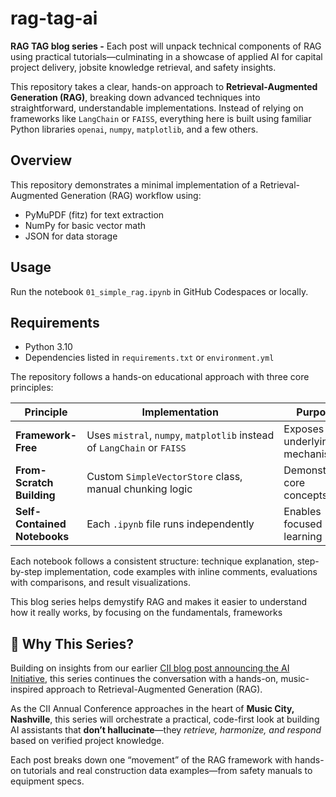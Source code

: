 # rag-tag-ai

**RAG TAG blog series -** Each post will unpack technical components of RAG using practical tutorials—culminating in a showcase of applied AI for capital project delivery, jobsite knowledge retrieval, and safety insights.

This repository takes a clear, hands-on approach to **Retrieval-Augmented Generation (RAG)**, breaking down advanced techniques into straightforward, understandable implementations. Instead of relying on frameworks like `LangChain` or `FAISS`, everything here is built using familiar Python libraries `openai`, `numpy`, `matplotlib`, and a few others.

## Overview

This repository demonstrates a minimal implementation of a Retrieval-Augmented Generation (RAG) workflow using:

- PyMuPDF (fitz) for text extraction
- NumPy for basic vector math
- JSON for data storage

## Usage

Run the notebook `01_simple_rag.ipynb` in GitHub Codespaces or locally.

## Requirements

- Python 3.10
- Dependencies listed in `requirements.txt` or `environment.yml`

The repository follows a hands-on educational approach with three core principles:

| Principle                    | Implementation                                                          | Purpose                       |
| ---------------------------- | ----------------------------------------------------------------------- | ----------------------------- |
| **Framework-Free**           | Uses `mistral`, `numpy`, `matplotlib` instead of `LangChain` or `FAISS` | Exposes underlying mechanisms |
| **From-Scratch Building**    | Custom `SimpleVectorStore` class, manual chunking logic                 | Demonstrates core concepts    |
| **Self-Contained Notebooks** | Each `.ipynb` file runs independently                                   | Enables focused learning      |

Each notebook follows a consistent structure: technique explanation, step-by-step implementation, code examples with inline comments, evaluations with comparisons, and result visualizations.

This blog series helps demystify RAG and makes it easier to understand how it really works, by focusing on the fundamentals, frameworks

## 🎯 Why This Series?

Building on insights from our earlier [CII blog post announcing the AI Initiative](https://www.construction-institute.org/blog/announcing-a-cii-ai-initiative), this series continues the conversation with a hands-on, music-inspired approach to Retrieval-Augmented Generation (RAG).

As the CII Annual Conference approaches in the heart of **Music City, Nashville**, this series will orchestrate a practical, code-first look at building AI assistants that **don’t hallucinate**—they _retrieve, harmonize, and respond_ based on verified project knowledge.

Each post breaks down one “movement” of the RAG framework with hands-on tutorials and real construction data examples—from safety manuals to equipment specs.

